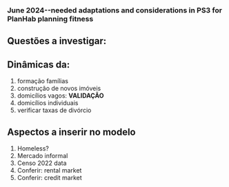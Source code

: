 ### June 2024--needed adaptations and considerations in PS3 for PlanHab planning fitness

## Questões a investigar:
## Dinâmicas da:
1. formação famílias
2. construção de novos imóveis
3. domicílios vagos: **VALIDAÇÃO**
4. domicílios individuais
5. verificar taxas de divórcio

## Aspectos a inserir no modelo
1. Homeless?
2. Mercado informal
3. Censo 2022 data
4. Conferir: rental market
5. Conferir: credit market


